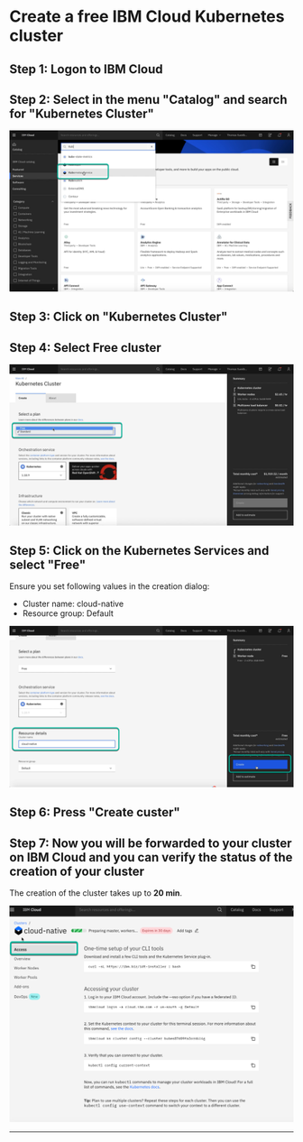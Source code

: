 # Create a free IBM Cloud Kubernetes cluster

## Step 1: Logon to IBM Cloud

## Step 2: Select in the menu "Catalog" and search for "Kubernetes Cluster"

![catalog](../images/ibmcloud-catalog.png)

## Step 3: Click on "Kubernetes Cluster"

## Step 4: Select Free cluster

![k8s](../images/ibmcloud-create-kubernetes-1.png)

## Step 5: Click on the Kubernetes Services and select "Free"

Ensure you set following values in the creation dialog:

* Cluster name:     cloud-native
* Resource group:   Default

![create Kubernetes service](../images/ibmcloud-create-kubernetes-2.png)

## Step 6: Press "Create custer"

## Step 7: Now you will be forwarded to your cluster on IBM Cloud and you can verify the status of the creation of your cluster

The creation of the cluster takes up to **20 min**.

![cluster](../images/verify-cluster-access-3.png)

---
